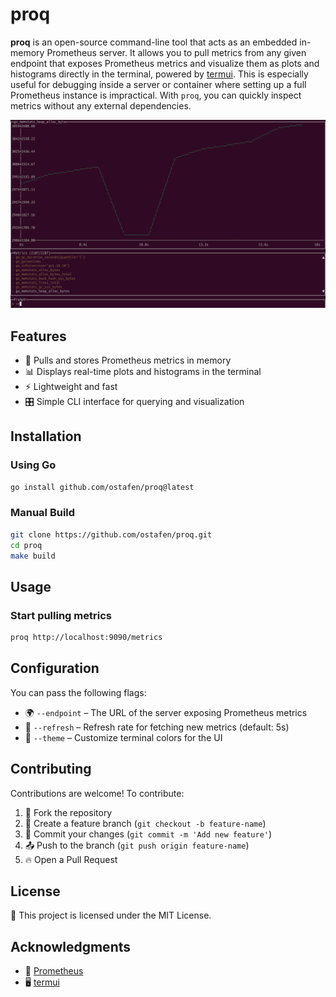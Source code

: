 # proq

**proq** is an open-source command-line tool that acts as an embedded in-memory Prometheus server. It allows you to pull metrics from any given endpoint that exposes Prometheus metrics and visualize them as plots and histograms directly in the terminal, powered by [termui](https://github.com/gizak/termui). This is especially useful for debugging inside a server or container where setting up a full Prometheus instance is impractical. With `proq`, you can quickly inspect metrics without any external dependencies.

![Plot](screenshots/plot.png)


## Features
- 🚀 Pulls and stores Prometheus metrics in memory
- 📊 Displays real-time plots and histograms in the terminal
- ⚡ Lightweight and fast
- 🎛️ Simple CLI interface for querying and visualization

## Installation

### Using Go
```sh
go install github.com/ostafen/proq@latest
```

### Manual Build
```sh
git clone https://github.com/ostafen/proq.git
cd proq
make build
```

## Usage

### Start pulling metrics

```sh
proq http://localhost:9090/metrics
```

## Configuration
You can pass the following flags:
- 🌍 `--endpoint` – The URL of the server exposing Prometheus metrics
- 🔄 `--refresh` – Refresh rate for fetching new metrics (default: 5s)
- 🎨 `--theme` – Customize terminal colors for the UI

## Contributing
Contributions are welcome! To contribute:
1. 🍴 Fork the repository
2. 🌱 Create a feature branch (`git checkout -b feature-name`)
3. 💾 Commit your changes (`git commit -m 'Add new feature'`)
4. 📤 Push to the branch (`git push origin feature-name`)
5. 🔥 Open a Pull Request

## License
📜 This project is licensed under the MIT License.

## Acknowledgments
- 💖 [Prometheus](https://prometheus.io/)
- 🖥️ [termui](https://github.com/gizak/termui)

